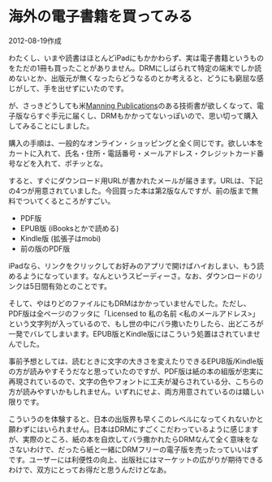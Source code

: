 # 海外の電子書籍を買ってみる

2012-08-19作成

わたくし、いまや読書はほとんどiPadにもかかわらず、実は電子書籍というものをただの1冊も買ったことがありません。DRMにしばられて特定の端末でしか読めないとか、出版元が無くなったらどうなるのとか考えると、どうにも窮屈な感じがして、手を出せずにいたのです。

が、さっきどうしても米[Manning Publications](http://www.manning.com/)のある技術書が欲しくなって、電子版ならすぐ手元に届くし、DRMもかかってないっぽいので、思い切って購入してみることにしました。

購入の手順は、一般的なオンライン・ショッピングと全く同じです。欲しい本をカートに入れて、氏名・住所・電話番号・メールアドレス・クレジットカード番号などを入れて、ポチッとな。

すると、すぐにダウンロード用URLが書かれたメールが届きます。URLは、下記の4つが用意されていました。今回買った本は第2版なんですが、前の版まで無料でついてくるところがすごい。

- PDF版
- EPUB版 (iBooksとかで読める)
- Kindle版 (拡張子はmobi)
- 前の版のPDF版

iPadなら、リンクをクリックしてお好みのアプリで開けばハイおしまい、もう読めるようになっています。なんというスピーディーさ。なお、ダウンロードのリンクは5日間有効とのことです。

そして、やはりどのファイルにもDRMはかかっていませんでした。ただし、PDF版は全ページのフッタに「Licensed to 私の名前 <私のメールアドレス>」という文字列が入っているので、もし世の中にバラ撒いたりしたら、出どころが一発でバレてしまいます。EPUB版とKindle版にはこういう処置はされていませんでした。

事前予想としては、読むときに文字の大きさを変えたりできるEPUB版/Kindle版の方が読みやすそうだなと思っていたのですが、PDF版は紙の本の組版が忠実に再現されているので、文字の色やフォントに工夫が凝らされている分、こちらの方が読みやすいかもしれません。いずれにせよ、両方用意されているのは嬉しい限りです。

こういうのを体験すると、日本の出版界も早くこのレベルになってくれないかと願わずにはいられません。日本はDRMにすごくこだわっているように感じますが、実際のところ、紙の本を自炊してバラ撒かれたらDRMなんて全く意味をなさないわけで、だったら紙と一緒にDRMフリーの電子版を売ったっていいはずです。ユーザーには利便性の向上、出版社にはマーケットの広がりが期待できるわけで、双方にとってお得だと思うんだけどなあ。
